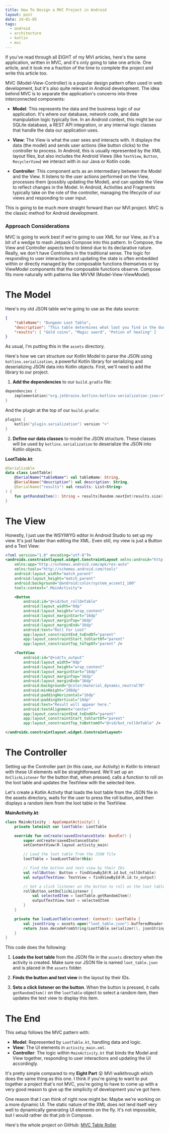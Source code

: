 ```yaml
---
title: How To Design a MVC Project in Android
layout: post
date: 24-01-05
tags:
  - android
  - architecture
  - kotlin
  - mvc
---
```


If you've read through all EIGHT of my MVI articles, here's the same application, written in MVC, and it's only going to take one article. One article, and it took me a fraction of the time to complete the project and write this article too.

MVC (Model-View-Controller) is a popular design pattern often used in web development, but it's also quite relevant in Android development. The idea behind MVC is to separate the application's concerns into three interconnected components:

- **Model**: This represents the data and the business logic of our application. It's where our database, network code, and data manipulation logic typically live. In an Android context, this might be our SQLite database, a REST API integration, or any internal logic classes that handle the data our application uses.
    
- **View**: The View is what the user sees and interacts with. It displays the data (the model) and sends user actions (like button clicks) to the controller to process. In Android, this is usually represented by the XML layout files, but also includes the Android Views (like `TextView`, `Button`, `RecyclerView`) we interact with in our Java or Kotlin code.
    
- **Controller**: This component acts as an intermediary between the Model and the View. It listens to the user actions performed on the View, processes them (possibly updating the Model), and can update the View to reflect changes in the Model. In Android, Activities and Fragments typically take on the role of the controller, managing the lifecycle of our views and responding to user input.

This is going to be much more straight forward than our MVI project. MVC is the classic method for Android development. 

### Approach Considerations

MVC is going to work best if we're going to use XML for our View, as it's a bit of a wedge to mash Jetpack Compose into this pattern. In Compose, the View and Controller aspects tend to blend due to its declarative nature. Really, we don't have Controllers in the traditional sense. The logic for responding to user interactions and updating the state is often embedded within or directly managed by the composable functions themselves or by ViewModel components that the composable functions observe. Compose fits more naturally with patterns like MVVM (Model-View-ViewModel).

# The Model

Here's my old JSON table we're going to use as the data source:

```json
{ 
	"tableName": "Dungeon Loot Table", 
	"description": "This table determines what loot you find in the dungeon.", 
	"results": [ "Gold coins", "Magic sword", "Potion of healing" ] 
}
```

As usual, I'm putting this in the `assets` directory.

Here's how we can structure our Kotlin Model to parse the JSON using `kotlinx.serialization`, a powerful Kotlin library for serializing and deserializing JSON data into Kotlin objects. First, we'll need to add the library to our project.

1. **Add the dependencies** to our `build.gradle` file:
```kotlin
dependencies {  
	implementation("org.jetbrains.kotlinx:kotlinx-serialization-json:+")  
}
```

And the plugin at the top of our `build.gradle`:
```kotlin
plugins {  
	kotlin("plugin.serialization") version "+"  
}
```

2. **Define our data classes** to model the JSON structure. These classes will be used by `kotlinx.serialization` to deserialize the JSON into Kotlin objects.

**LootTable.kt**:
```kotlin
@Serializable
data class LootTable(
    @SerialName("tableName") val tableName: String,
    @SerialName("description") val description: String,
    @SerialName("results") val results: List<String>
) {
    fun getRandomItem(): String = results[Random.nextInt(results.size)]
}
```

# The View

Honestly, I just use the WSYIWYG editor in Android Studio to set up my view. It's just faster than editing the XML. Even still, my view is just a Button and a Text View:

```xml
<?xml version="1.0" encoding="utf-8"?>
<androidx.constraintlayout.widget.ConstraintLayout xmlns:android="http://schemas.android.com/apk/res/android"
    xmlns:app="http://schemas.android.com/apk/res-auto"
    xmlns:tools="http://schemas.android.com/tools"
    android:layout_width="match_parent"
    android:layout_height="match_parent"
    android:background="@android:color/system_accent1_100"
    tools:context=".MainActivity">

    <Button
        android:id="@+id/but_rollOnTable"
        android:layout_width="0dp"
        android:layout_height="wrap_content"
        android:layout_marginStart="16dp"
        android:layout_marginTop="16dp"
        android:layout_marginEnd="16dp"
        android:text="Roll For Loot"
        app:layout_constraintEnd_toEndOf="parent"
        app:layout_constraintStart_toStartOf="parent"
        app:layout_constraintTop_toTopOf="parent" />

    <TextView
        android:id="@+id/tv_output"
        android:layout_width="0dp"
        android:layout_height="wrap_content"
        android:layout_marginStart="16dp"
        android:layout_marginTop="16dp"
        android:layout_marginEnd="16dp"
        android:background="@color/material_dynamic_neutral70"
        android:minHeight="200dp"
        android:paddingHorizontal="16dp"
        android:paddingVertical="16dp"
        android:text="Result will appear here."
        android:textAlignment="center"
        app:layout_constraintEnd_toEndOf="parent"
        app:layout_constraintStart_toStartOf="parent"
        app:layout_constraintTop_toBottomOf="@+id/but_rollOnTable" />

</androidx.constraintlayout.widget.ConstraintLayout>
```

# The Controller

Setting up the Controller part (in this case, our Activity) in Kotlin to interact with these UI elements will be straightforward. We'll set up an `OnClickListener` for the button that, when pressed, calls a function to roll on the loot table and updates the TextView with the selected item.

Let's create a Kotlin Activity that loads the loot table from the JSON file in the assets directory, waits for the user to press the roll button, and then displays a random item from the loot table in the TextView.

**MainActivity.kt**:
```kotlin
class MainActivity : AppCompatActivity() {
    private lateinit var lootTable: LootTable

    override fun onCreate(savedInstanceState: Bundle?) {
        super.onCreate(savedInstanceState)
        setContentView(R.layout.activity_main)

        // Load the loot table from the JSON file
        lootTable = loadLootTable(this)

        // Find the button and text view by their IDs
        val rollButton: Button = findViewById(R.id.but_rollOnTable)
        val outputTextView: TextView = findViewById(R.id.tv_output)

        // Set a click listener on the button to roll on the loot table and update the text view
        rollButton.setOnClickListener {
            val selectedItem = lootTable.getRandomItem()
            outputTextView.text = selectedItem
        }
    }

    private fun loadLootTable(context: Context): LootTable {
        val jsonString = assets.open("loot_table.json").bufferedReader().use { it.readText() }
        return Json.decodeFromString(LootTable.serializer(), jsonString)
    }
}
```

This code does the following:

1. **Loads the loot table** from the JSON file in the `assets` directory when the activity is created. Make sure our JSON file is named `loot_table.json` and is placed in the `assets` folder. 

2. **Finds the button and text view** in the layout by their IDs.

3. **Sets a click listener on the button**. When the button is pressed, it calls `getRandomItem()` on the `lootTable` object to select a random item, then updates the text view to display this item.

# The End

This setup follows the MVC pattern with:
- **Model**: Represented by `LootTable.kt`, handling data and logic.
- **View**: The UI elements in `activity_main.xml`.
- **Controller**: The logic within `MainActivity.kt` that binds the Model and View together, responding to user interactions and updating the UI accordingly.

It's pretty simple compared to my **Eight Part** 😲 MVI walkthrough which does the same thing as this one. I think if you're going to want to put together a project that's not MVC, you're going to have to come up with a very good reason to give up the simplicity of development you've got here. 

One reason that I can think of right now might be: Maybe we're working on a more dynamic UI. The static nature of the XML does not lend itself very well to dynamically generating UI elements on the fly. It's not impossible, but I would rather do that job in Compose.

Here's the whole project on GitHub: [MVC Table Roller](https://github.com/erickveil/MVC_Table_Roller)
